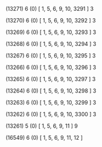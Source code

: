 (13271) 6 (0) [ 1, 5, 6, 9, 10, 3291 ] 3 


(13270) 6 (0) [ 1, 5, 6, 9, 10, 3292 ] 3 


(13269) 6 (0) [ 1, 5, 6, 9, 10, 3293 ] 3 


(13268) 6 (0) [ 1, 5, 6, 9, 10, 3294 ] 3 


(13267) 6 (0) [ 1, 5, 6, 9, 10, 3295 ] 3 


(13266) 6 (0) [ 1, 5, 6, 9, 10, 3296 ] 3 


(13265) 6 (0) [ 1, 5, 6, 9, 10, 3297 ] 3 


(13264) 6 (0) [ 1, 5, 6, 9, 10, 3298 ] 3 


(13263) 6 (0) [ 1, 5, 6, 9, 10, 3299 ] 3 


(13262) 6 (0) [ 1, 5, 6, 9, 10, 3300 ] 3 


(13261) 5 (0) [ 1, 5, 6, 9, 11 ] 9 


(16549) 6 (0) [ 1, 5, 6, 9, 11, 12 ]  

